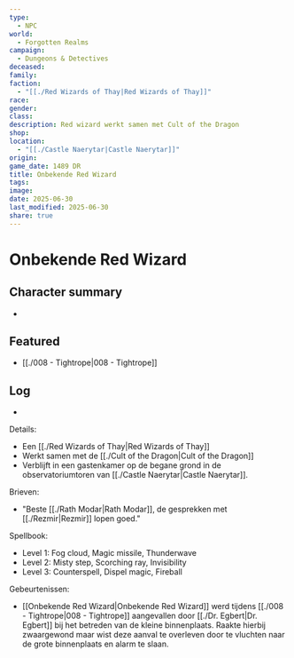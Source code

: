```yaml
---
type:
  - NPC
world:
  - Forgotten Realms
campaign:
  - Dungeons & Detectives
deceased: 
family: 
faction:
  - "[[./Red Wizards of Thay|Red Wizards of Thay]]"
race: 
gender: 
class: 
description: Red wizard werkt samen met Cult of the Dragon
shop: 
location:
  - "[[./Castle Naerytar|Castle Naerytar]]"
origin: 
game_date: 1489 DR
title: Onbekende Red Wizard
tags: 
image: 
date: 2025-06-30
last_modified: 2025-06-30
share: true
---
```

# Onbekende Red Wizard

## Character summary
* 

## Featured
- [[./008 - Tightrope|008 - Tightrope]]


## Log
* 
Details:
- Een [[./Red Wizards of Thay|Red Wizards of Thay]] 
- Werkt samen met de [[./Cult of the Dragon|Cult of the Dragon]]
- Verblijft in een gastenkamer op de begane grond in de observatoriumtoren van [[./Castle Naerytar|Castle Naerytar]]. 

Brieven:
- "Beste [[./Rath Modar|Rath Modar]], de gesprekken met [[./Rezmir|Rezmir]] lopen goed."

Spellbook:
- Level 1:  Fog cloud, Magic missile, Thunderwave
- Level 2:  Misty step, Scorching ray, Invisibility
- Level 3:  Counterspell, Dispel magic, Fireball

Gebeurtenissen:
* [[Onbekende Red Wizard|Onbekende Red Wizard]] werd tijdens [[./008 - Tightrope|008 - Tightrope]] aangevallen door [[./Dr. Egbert|Dr. Egbert]] bij het betreden van de kleine binnenplaats. Raakte hierbij zwaargewond maar wist deze aanval te overleven door te vluchten naar de grote binnenplaats en alarm te slaan.